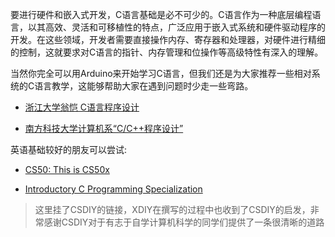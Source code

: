 要进行硬件和嵌入式开发，C语言基础是必不可少的。C语言作为一种底层编程语言，以其高效、灵活和可移植性的特点，广泛应用于嵌入式系统和硬件驱动程序的开发。在这些领域，开发者需要直接操作内存、寄存器和处理器，对硬件进行精细的控制，这就要求对C语言的指针、内存管理和位操作等高级特性有深入的理解。

当然你完全可以用Arduino来开始学习C语言，但我们还是为大家推荐一些相对系统的C语言教学，这能够帮助大家在遇到问题时少走一些弯路。

- [浙江大学翁恺 C语言程序设计](https://www.bilibili.com/video/BV1dr4y1n7vA/?vd_source=6993c687c4c026d4a88b3e5712b40113)

- [南方科技大学计算机系“C/C++程序设计”](https://www.bilibili.com/video/BV1Vf4y1P7pq/?vd_source=6993c687c4c026d4a88b3e5712b40113)

英语基础较好的朋友可以尝试:

- [CS50: This is CS50x](https://csdiy.wiki/%E7%BC%96%E7%A8%8B%E5%85%A5%E9%97%A8/C/CS50/#_1)

- [Introductory C Programming Specialization](https://csdiy.wiki/%E7%BC%96%E7%A8%8B%E5%85%A5%E9%97%A8/C/Duke-Coursera-Intro-C/)

> 这里挂了CSDIY的链接，XDIY在撰写的过程中也收到了CSDIY的启发，非常感谢CSDIY对于有志于自学计算机科学的同学们提供了一条很清晰的道路